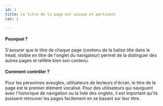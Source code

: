 ```yaml
---
id: 1
title: Le titre de la page est unique et pertinent 
cat: 1

---
```


#### Pourquoi ?

S'assurer que le titre de chaque page (contenu de la balise title dans le head, visible en titre de l'onglet du navigateur) permet de la distinguer des autres pages et reflète bien son contenu.

#### Comment contrôler ?

Pour les personnes aveugles, utilisateurs de lecteurs d'écran, le titre de la page est le premier élément vocalisé. Pour des utilisateurs qui naviguent avec l'historique de navigation ou la liste des onglets, il est important qu'ils puissent retrouver les pages facilement en se basant sur leur titre.